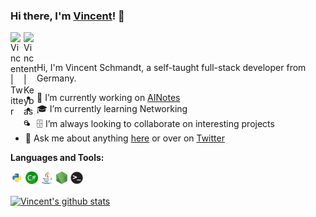 ### Hi there, I'm [Vincent](https://vincentscode.de)! 👋

<a href="https://twitter.com/vincentscode">
  <img align="left" alt="Vincent | Twitter" width="21px" src="https://raw.githubusercontent.com/anuraghazra/anuraghazra/master/assets/twitter.svg" />
</a>
<a href="https://keybase.io/vincentscode">
  <img align="left" alt="Vincent | Keybase" width="21px" src="https://keybase.io/images/icons/icon-keybase-logo-48.png" />
</a>

<br />
<br />

Hi, I'm Vincent Schmandt, a self-taught full-stack developer from Germany.

- 🚀 I’m currently working on [AINotes](https://www.ainotes.xyz/)
- 🎓 I’m currently learning Networking
- 🗄️ I’m always looking to collaborate on interesting projects
- 💬 Ask me about anything [here](https://github.com/vincentscode/vincentscode/issues) or over on [Twitter](https://twitter.com/vincentscode)

**Languages and Tools:**

<code><img height="20" src="https://raw.githubusercontent.com/github/explore/80688e429a7d4ef2fca1e82350fe8e3517d3494d/topics/python/python.png"></code>
<code><img height="20" src="https://raw.githubusercontent.com/github/explore/80688e429a7d4ef2fca1e82350fe8e3517d3494d/topics/csharp/csharp.png"></code>
<code><img height="20" src="https://raw.githubusercontent.com/github/explore/80688e429a7d4ef2fca1e82350fe8e3517d3494d/topics/java/java.png"></code>
<code><img height="20" src="https://raw.githubusercontent.com/github/explore/80688e429a7d4ef2fca1e82350fe8e3517d3494d/topics/nodejs/nodejs.png"></code>
<code><img height="20" src="https://raw.githubusercontent.com/github/explore/80688e429a7d4ef2fca1e82350fe8e3517d3494d/topics/terminal/terminal.png"></code>

<a href="https://github.com/vincentscode?tab=repositories">
  <img align="center" src="https://github-readme-stats.vercel.app/api?username=vincentscode&show_icons=true&include_all_commits=true&theme=default_repocard&count_private=true" alt="Vincent's github stats" />
</a>
